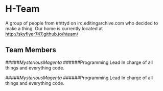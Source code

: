 # H-Team
A group of people from #httyd on irc.editingarchive.com who decided to make a thing. Our home is currently located at http://skyflyer747.github.io/hteam/

## Team Members

#####_MysteriousMagenta_
######Programming Lead
In charge of all things and everything code.

#####_MysteriousMagenta_
######Programming Lead
In charge of all things and everything code.
